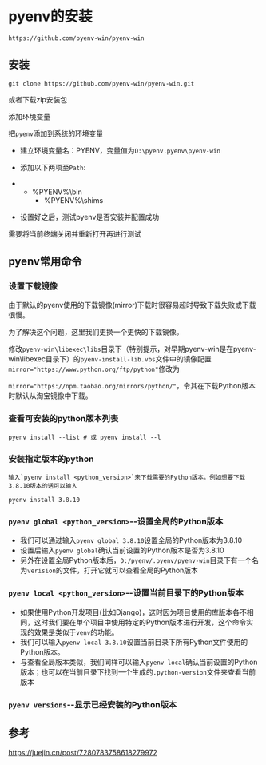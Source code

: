 # pyenv的安装

```
https://github.com/pyenv-win/pyenv-win
```

## 安装

```
git clone https://github.com/pyenv-win/pyenv-win.git
```
或者下载zip安装包

添加环境变量

把`pyenv`添加到系统的环境变量

- 建立环境变量名：PYENV，变量值为`D:\pyenv.pyenv\pyenv-win`
- 添加以下两项至`Path`:

- - %PYENV%\bin
    - %PYENV%\shims

- 设置好之后，测试pyenv是否安装并配置成功

需要将当前终端关闭并重新打开再进行测试

## pyenv常用命令
### 设置下载镜像

由于默认的pyenv使用的下载镜像(mirror)下载时很容易超时导致下载失败或下载很慢。

为了解决这个问题，这里我们更换一个更快的下载镜像。

修改`pyenv-win\libexec\libs`目录下（特别提示，对早期pyenv-win是在pyenv-win\libexec目录下）的`pyenv-install-lib.vbs`文件中的镜像配置`mirror="https://www.python.org/ftp/python"`修改为

`mirror="https://npm.taobao.org/mirrors/python/"`，令其在下载Python版本时默认从淘宝镜像中下载。

### 查看可安装的python版本列表
```
pyenv install --list # 或 pyenv install --l
```

### 安装指定版本的python

```
输入`pyenv install <python_version>`来下载需要的Python版本。例如想要下载3.8.10版本的话可以输入

```

```
pyenv install 3.8.10
```

### `pyenv global <python_version>`--设置全局的Python版本

- 我们可以通过输入`pyenv global 3.8.10`设置全局的Python版本为3.8.10
- 设置后输入`pyenv global`确认当前设置的Python版本是否为3.8.10
- 另外在设置全局Python版本后，`D:/pyenv/.pyenv/pyenv-win`目录下有一个名为`verision`的文件，打开它就可以查看全局的Python版本

### `pyenv local <python_version>`--设置当前目录下的Python版本

- 如果使用Python开发项目(比如Django)，这时因为项目使用的库版本各不相同，这时我们要在单个项目中使用特定的Python版本进行开发，这个命令实现的效果是类似于`venv`的功能。
- 我们可以输入`pyenv local 3.8.10`设置当前目录下所有Python文件使用的Python版本。
- 与查看全局版本类似，我们同样可以输入`pyenv local`确认当前设置的Python版本；也可以在当前目录下找到一个生成的`.python-version`文件来查看当前版本

### `pyenv versions`--显示已经安装的Python版本

  


##  参考
https://juejin.cn/post/7280783758618279972